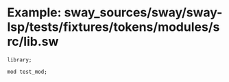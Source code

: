 # Example: sway_sources/sway/sway-lsp/tests/fixtures/tokens/modules/src/lib.sw

```sway
library;

mod test_mod;

```
